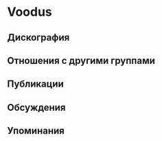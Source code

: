 # Voodus



## Дискография


## Отношения с другими группами


## Публикации


## Обсуждения


## Упоминания

